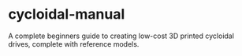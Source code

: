 # cycloidal-manual
A complete beginners guide to creating low-cost 3D printed cycloidal drives, complete with reference models.
